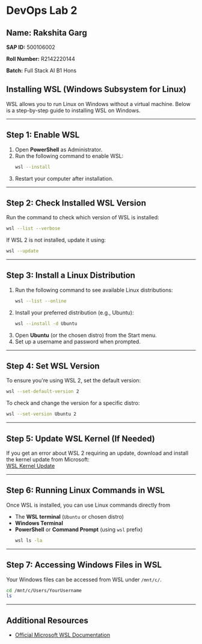 # DevOps Lab 2

## Name: Rakshita Garg
**SAP ID:** 500106002

**Roll Number:** R2142220144

**Batch:** Full Stack AI B1 Hons

## Installing WSL (Windows Subsystem for Linux)

WSL allows you to run Linux on Windows without a virtual machine. Below is a step-by-step guide to installing WSL on Windows.

---

## **Step 1: Enable WSL**

1. Open **PowerShell** as Administrator.
2. Run the following command to enable WSL:
   ```sh
   wsl --install
   ```
3. Restart your computer after installation.

---

## **Step 2: Check Installed WSL Version**  
Run the command to check which version of WSL is installed:  
```sh
wsl --list --verbose
```
If WSL 2 is not installed, update it using:  
```sh
wsl --update
```

---

## **Step 3: Install a Linux Distribution**  

1. Run the following command to see available Linux distributions:
   ```sh
   wsl --list --online
   ```
2. Install your preferred distribution (e.g., Ubuntu):
   ```sh
   wsl --install -d Ubuntu
   ```
3. Open **Ubuntu** (or the chosen distro) from the Start menu.
4. Set up a username and password when prompted.

---

## **Step 4: Set WSL Version**  
To ensure you're using WSL 2, set the default version:  
```sh
wsl --set-default-version 2
```
To check and change the version for a specific distro:  
```sh
wsl --set-version Ubuntu 2
```

---

## **Step 5: Update WSL Kernel (If Needed)**  

If you get an error about WSL 2 requiring an update, download and install the kernel update from Microsoft:  
[WSL Kernel Update](https://aka.ms/wsl2kernel)

---

## **Step 6: Running Linux Commands in WSL**

Once WSL is installed, you can use Linux commands directly from 
- The **WSL terminal** (`Ubuntu` or chosen distro)
- **Windows Terminal**
- **PowerShell** or **Command Prompt** (using `wsl` prefix)
  ```sh
  wsl ls -la
  ```

---

## **Step 7: Accessing Windows Files in WSL**
Your Windows files can be accessed from WSL under `/mnt/c/`.
```sh
cd /mnt/c/Users/YourUsername
ls
```
---

## **Additional Resources**
- [Official Microsoft WSL Documentation](https://docs.microsoft.com/en-us/windows/wsl/)